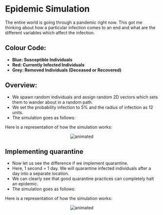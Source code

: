 # Epidemic Simulation

The entire world is going through a pandemic right now. This got me thinking about how a particular infection comes to an end and what are the different variables which affect the infection.

## Colour Code:
- **Blue: Susceptible Individuals**
- **Red: Currently Infected Individuals**
- **Grey: Removed Individuals (Deceased or Recovered)**

## Overview:
- We spawn random individuals and assign random 2D vectors which sets them to wander about in a random path.
- We set the probability infection to 5% and the radius of infection as 12 units.
- The simulation goes as follows:

Here is a representation of how the simulation works:
<p align="center">
  <img src="epidemicS.gif" alt="animated" />
</p>

## Implementing quarantine
- Now let us see the difference if we implement quarantine. 
- Here, 1 second = 1 day. We will quarantine infected individuals after a day into a separate location.
- We can clearly see that good quarantine practices can completely halt an epidemic.
- The simulation goes as follows:

Here is a representation of how the simulation works:
<p align="center">
  <img src="quarantine.gif" alt="animated" />
</p>
